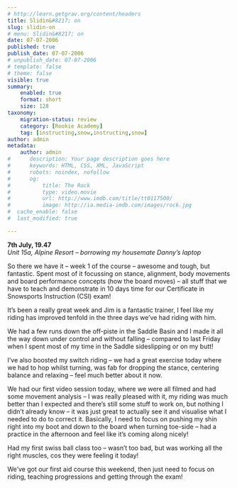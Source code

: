 ```yaml
---
# http://learn.getgrav.org/content/headers
title: Slidin&#8217; on
slug: slidin-on
# menu: Slidin&#8217; on
date: 07-07-2006
published: true
publish_date: 07-07-2006
# unpublish_date: 07-07-2006
# template: false
# theme: false
visible: true
summary:
    enabled: true
    format: short
    size: 128
taxonomy:
    migration-status: review
    category: [Rookie Academy]
    tag: [instructing,snow,instructing,snow]
author: admin
metadata:
    author: admin
#      description: Your page description goes here
#      keywords: HTML, CSS, XML, JavaScript
#      robots: noindex, nofollow
#      og:
#          title: The Rock
#          type: video.movie
#          url: http://www.imdb.com/title/tt0117500/
#          image: http://ia.media-imdb.com/images/rock.jpg
#  cache_enable: false
#  last_modified: true

---
```


**7th July, 19.47**  
*Unit 15a, Alpine Resort – borrowing my housemate Danny’s laptop*

So there we have it – week 1 of the course – awesome and tough, but fantastic. Spent most of it focussing on stance, alignment, body movements and board performance concepts (how the board moves) – all stuff that we have to teach and demonstrate in 10 days time for our Certificate in Snowsports Instruction (CSI) exam!

It’s been a really great week and Jim is a fantastic trainer, I feel like my riding has improved tenfold in the three days we’ve had riding with him.

We had a few runs down the off-piste in the Saddle Basin and I made it all the way down under control and without falling – compared to last Friday when I spent most of my time in the Saddle sideslipping or on my butt!

I’ve also boosted my switch riding – we had a great exercise today where we had to hop whilst turning, was fab for dropping the stance, centering balance and relaxing – feel much better about it now.

We had our first video session today, where we were all filmed and had some movement analysis – I was really pleased with it, my riding was much better than I expected and there’s still some stuff to work on, but nothing I didn’t already know – it was just great to actually see it and visualise what I needed to do to correct it. Basically, I need to focus on pushing my shin right into my boot and down to the board when turning toe-side – had a practice in the afternoon and feel like it’s coming along nicely!

Had my first swiss ball class too – wasn’t too bad, but was working all the right muscles, cos they were feeling it today!

We’ve got our first aid course this weekend, then just need to focus on riding, teaching progressions and getting through the exam!